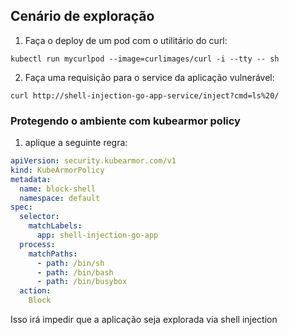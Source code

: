 ## Cenário de exploração

1. Faça o deploy de um pod com o utilitário do curl:

```kubectl run mycurlpod --image=curlimages/curl -i --tty -- sh```

2. Faça uma requisição para o service da aplicação vulnerável:

```curl http://shell-injection-go-app-service/inject?cmd=ls%20/```

### Protegendo o ambiente com kubearmor policy

1. aplique a seguinte regra:
```yaml
apiVersion: security.kubearmor.com/v1
kind: KubeArmorPolicy
metadata:
  name: block-shell
  namespace: default
spec:
  selector:
    matchLabels:
      app: shell-injection-go-app
  process:
    matchPaths:
      - path: /bin/sh
      - path: /bin/bash
      - path: /bin/busybox
  action:
    Block
```

Isso irá impedir que a aplicação seja explorada via shell injection